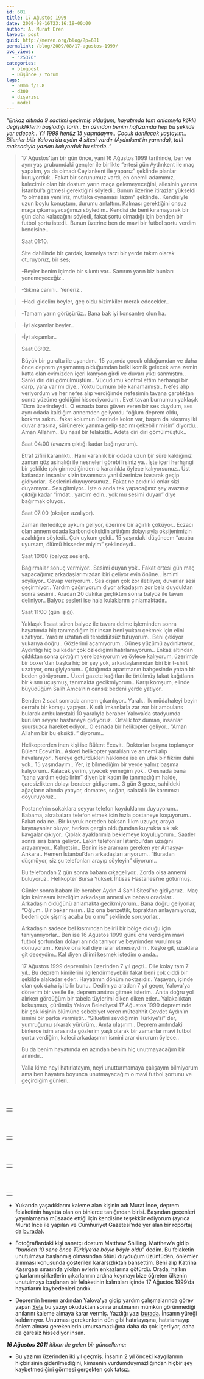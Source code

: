 ```yaml
---
id: 681
title: 17 Ağustos 1999
date: 2009-08-16T23:16:19+00:00
author: A. Murat Eren
layout: post
guid: http://meren.org/blog/?p=681
permalink: /blog/2009/08/17-agustos-1999/
pvc_views:
  - "25376"
categories:
  - blogpost
  - Düşünce / Yorum
tags:
  - 50mm f/1.8
  - d300
  - dışarısı
  - model
---
```

_&#8220;Enkaz altında 9 saatimi geçirmiş olduğum, hayatımda tam anlamıyla köklü değişikliklerin başladığı tarih.. En azından benim hafızamda hep bu şekilde yer edecek.. Yıl 1999 henüz 15 yaşındayım.. Çocuk denilecek yaştayım.. Bilenler bilir Yalova&#8217;da aydın 4 sitesi vardır (Aydınkent&#8217;in yanında), tatil maksadıyla yazları kalıyorduk bu sitede..&#8221;_

> 17 Ağustos&#8217;tan bir gün önce, yani 16 Ağustos 1999 tarihinde, ben ve aynı yaş grubumdaki gençler ile birlikte &#8220;ertesi gün Aydınkent ile maç yapalım, ya da olmadı Ceylankent ile yaparız&#8221; şeklinde planlar kuruyorduk.. Fakat bir sorunumuz vardı, en önemli adamımız, kalecimiz olan bir dostum yarın maça gelemeyeceğini, ailesinin yanına İstanbul&#8217;a gitmesi gerektiğini söyledi.. Bunun üzerine itirazlar yükseldi &#8220;o olmazsa yeniliriz, mutlaka oynaması lazım&#8221; şeklinde.. Kendisiyle uzun boylu konuştum, durumu anlattım. Kalması gerektiğini onsuz maça çıkamayacağımızı söyledim.. Kendisi de beni kıramayarak bir gün daha kalacağını söyledi, fakat şortu olmadığı için benden bir futbol şortu istedi.. Bunun üzerine ben de mavi bir futbol şortu verdim kendisine..
> 
> Saat 01:10.
> 
> Site dahilinde bir çardak, kamelya tarzı bir yerde takım olarak oturuyoruz, bir ses;
> 
> -Beyler benim içimde bir sıkıntı var.. Sanırım yarın biz bunları yenemeyeceğiz..
  
> -Sıkma canını.. Yeneriz..
  
> -Hadi gidelim beyler, geç oldu bizimkiler merak edecekler..
  
> -Tamam yarın görüşürüz.. Bana bak iyi konsantre olun ha.
  
> -İyi akşamlar beyler..
  
> -İyi akşamlar..
> 
> Saat 03:02.
> 
> Büyük bir gurultu ile uyandım.. 15 yaşında çocuk olduğumdan ve daha önce deprem yaşamamış olduğumdan belki komik gelecek ama zemin katta olan evimizden içeri kamyon girdi ve duvarı yıktı sanmıştım.. Sanki diri diri gömülmüştüm.. Vücudumu kontrol ettim herhangi bir darp, yara var mı diye.. Yoktu burnum bile kanamamıştı.. Nefes alıp veriyordum ve her nefes alıp verdiğimde nefesimin tavana çarptıktan sonra yüzüme geldiğini hissediyordum.. Evet tavan burnumun yaklaşık 10cm üzerindeydi.. O esnada bana güven veren bir ses duydum, ses aynı odada kaldığım annemden geliyordu &#8220;oğlum deprem oldu, korkma sakın.. fakat kolumun üzerinde kolon var, başım da sıkışmış iki duvar arasına, sürünerek yanıma gelip sacımı çekebilir misin&#8221; diyordu.. Aman Allahım.. Bu nasıl bir felaketti.. Adeta diri diri gömülmüştük..
> 
> Saat 04:00 (avazım çıktığı kadar bağırıyorum).
> 
> Etraf zifiri karanlıktı.. Hani karanlık bir odada uzun bir süre kaldığınız zaman göz aşinalığı ile nesneleri görebilirsiniz ya.. İşte içeri herhangi bir şekilde ışık girmediğinden o karanlıkta öylece kalıyorsunuz.. Üst katlardan insanlar sizin tavanınıza yani üzerinize basarak geçip gidiyorlar.. Seslerini duyuyorsunuz.. Fakat ne acıdır ki onlar sizi duyamıyor.. Ses gitmiyor.. İşte o anda tek yapacağınız şey avazınız çıktığı kadar &#8220;İmdat.. yardım edin.. yok mu sesimi duyan&#8221; diye bağırmak oluyor..
> 
> Saat 07:00 (oksijen azalıyor).
> 
> Zaman ilerledikçe uykum geliyor, üzerime bir ağırlık çöküyor.. Eczacı olan annem odada karbondioksidin arttığını dolayısıyla oksijenimizin azaldığını söyledi.. Çok uykum geldi.. 15 yaşındaki düşüncem &#8220;acaba uyursam, ölümü hisseder miyim&#8221; şeklindeydi..
> 
> Saat 10:00 (balyoz sesleri).
> 
> Bağırmalar sonuç vermiyor.. Sesimi duyan yok.. Fakat ertesi gün maç yapacağımız arkadaşlarımızdan biri geliyor evin önüne.. İsmimi söylüyor.. Cevap veriyorum.. Ses dışarı çok zor iletiliyor, duvarlar sesi geçirmiyor.. Yardım çağırıyorum diyor arkadaşım zor bela duyduktan sonra sesimi.. Aradan 20 dakika geçtikten sonra balyoz ile tavan deliniyor.. Balyoz sesleri ise hala kulaklarım çınlamaktadır..
> 
> Saat 11:00 (gün ışığı).
> 
> Yaklaşık 1 saat süren balyoz ile tavanı delme işleminden sonra hayatımda hiç tanımadığım bir insan beni yukarı çekmek için elini uzatıyor.. Yardım uzatan eli tereddütsüz tutuyorum.. Beni çekiyor yukarıya doğru.. Gözlerimi açamıyorum.. Güneş yüzümü aydınlatıyor.. Aydınlığı hiç bu kadar çok özlediğimi hatırlamıyorum.. Enkaz altından çıktıktan sonra çıktığım yere bakıyorum ve öylece kalıyorum, üzerimde bir boxer&#8217;dan başka hiç bir şey yok, arkadaşlarımdan biri bir t-shirt uzatıyor, onu giyiyorum.. Çıktığımda apartmanın bahçesinde yatan bir beden görüyorum.. Üzeri gazete kağıtları ile örtülmüş fakat kağıtların bir kısmı uçuşmuş, tanımakta gecikmiyorum.. Karşı komşum, elinde büyüdüğüm Salih Amca&#8217;nın cansız bedeni yerde yatıyor..
> 
> Benden 2 saat sonrada annem çıkarılıyor.. Yaralı.. İlk müdahaleyi beyin cerrahı bir komşu yapıyor.. Kısıtlı imkanlarla zar zor bir ambulans bularak ambulanstaki 10 yaralıyla beraber Yalova&#8217;da stadyumda kurulan seyyar hastaneye gidiyoruz.. Ortalık toz duman, insanlar şuursuzca hareket ediyor.. O esnada bir helikopter geliyor.. &#8220;Aman Allahım bir bu eksikti..&#8221; diyorum..
> 
> Helikopterden inen kişi ise Bülent Ecevit.. Doktorlar başına toplanıyor Bülent Ecevit&#8217;in.. Askeri helikopter yaralıları ve annemi alıp havalanıyor.. Nereye götürdükleri hakkında ise en ufak bir fikrim dahi yok.. 15 yaşındayım.. Yer, iz bilmediğim bir yerde yalnız başıma kalıyorum.. Kalacak yerim, yiyecek yemeğim yok.. O esnada bana &#8220;sana yardım edebilirim&#8221; diyen bir kadın ile tanımadığım halde, çaresizlikten dolayı beraber gidiyorum.. 3 gün 3 gece, sahildeki ağaçların altında yatıyor, domates, soğan, salatalık ile karnımızı doyuruyoruz..
> 
> Postane&#8217;nin sokaklara seyyar telefon koyduklarını duyuyorum.. Babama, akrabalara telefon etmek icin hızla postaneye koşuyorum.. Fakat oda ne.. Bir kuyruk nereden baksan 1 km uzuyor, araya kaynayanlar oluyor, herkes gergin olduğundan kuyrukta sık sık kavgalar çıkıyor.. Çıplak ayaklarımla beklemeye koyuluyorum.. Saatler sonra sıra bana geliyor.. Lakin telefonlar İstanbul&#8217;dan uzağını arayamıyor.. Kahretsin.. Benim ise aramam gereken yer Amasya-Ankara.. Hemen İstanbul&#8217;dan arkadaşları arıyorum.. &#8220;Buradan düşmüyor, siz şu telefonları arayıp söyleyin&#8221; diyorum..
> 
> Bu telefondan 2 gün sonra babam çıkageliyor.. Zorda olsa annemi buluyoruz.. Helikopter Bursa Yüksek İhtisas Hastanesi&#8217;ne götürmüş..
> 
> Günler sonra babam ile beraber Aydın 4 Sahil Sitesi&#8217;ne gidiyoruz.. Maç için kalmasını istediğim arkadaşın annesi ve babası oradalar.. Arkadaşın öldüğünü anlamakta gecikmiyorum.. Bana doğru geliyorlar, &#8220;Oğlum.. Bir bakar mısın.. Biz ona benzettik, topraktan anlayamıyoruz, bedeni çok şişmiş acaba bu o mu&#8221; şeklinde soruyorlar..
> 
> Arkadaşın sadece bel kısmından belirli bir bölge olduğu için tanıyamıyorlar.. Ben ise 16 Ağustos 1999 günü ona verdiğim mavi futbol şortundan dolayı anında tanıyor ve beynimden vurulmuşa donuyorum.. Keşke ona kal diye ısrar etmeseydim.. Keşke git, uzaklara git deseydim.. Kal diyen dilimi kesmek istedim o anda..
> 
> 17 Ağustos 1999 depreminin üzerinden 7 yıl geçti.. Dile kolay tam 7 yıl.. Bu deprem kimilerini ilgilendirmeyebilir fakat beni çok ciddi bir şekilde alakadar eder.. Hayatımın dönüm noktasıdır.. Yaşayan, içinde olan çok daha iyi bilir bunu.. Dedim ya aradan 7 yıl geçer, Yalova&#8217;ya dönerim bir vesile ile, deprem anıtına gitmek isterim.. Anıta doğru yol alırken gördüğüm bir tabela tüylerimi diken diken eder.. Yalakalıktan kokuşmuş, çürümüş Yalova Belediyesi 17 Ağustos 1999 depreminde bir çok kişinin ölümüne sebebiyet veren müteahhit Cevdet Aydın&#8217;ın ismini bir parka vermiştir.. &#8220;Siluetini sevdiğimin Türkiye&#8217;si&#8221; der, yumruğumu sıkarak yürürüm.. Anıta ulaşırım.. Deprem anıtındaki binlerce isim arasında gözlerim yaşlı olarak bir zamanlar mavi futbol şortu verdiğim, kaleci arkadaşımın ismini arar dururum öylece..
> 
> Bu da benim hayatımda en azından benim hiç unutmayacağım bir anımdır..
> 
> Valla kime neyi hatırlatayım, neyi unutturmamaya çalışayım bilmiyorum ama ben hayatım boyunca unutmayacağım o mavi futbol şortunu ve geçirdiğim günleri..

<br class="blank" /><br class="blank" />

<table border="0" width="100%">
  <tr>
    <td align="center">
      <img src="{{ site.baseurl }}/images/17-agustos-1999-01.jpg" alt="" />
    </td>
  </tr>
</table>

<br class="blank" /><br class="blank" />

<table border="0" width="100%">
  <tr>
    <td align="center">
      <img src="{{ site.baseurl }}/images/17-agustos-1999-02.jpg" alt="" />
    </td>
  </tr>
</table>

<br class="blank" /><br class="blank" />

<table border="0" width="100%">
  <tr>
    <td align="center">
      <img src="{{ site.baseurl }}/images/17-agustos-1999-03.jpg" alt="" />
    </td>
  </tr>
</table>

<br class="blank" /><br class="blank" />

<table border="0" width="100%">
  <tr>
    <td align="center">
      <img src="{{ site.baseurl }}/images/17-agustos-1999-04.jpg" alt="" />
    </td>
  </tr>
</table>

  * Yukarıda yaşadıklarını kaleme alan kişinin adı Murat İnce, deprem felaketinin hayatta olan on binlerce tanığından birisi. Başından geçenleri yayınlamama müsaade ettiği için kendisine teşekkür ediyorum (ayrıca Murat İnce ile yapılan ve Cumhuriyet Gazetesi&#8217;nde yer alan bir röportaj da [burada](http://www.cumhuriyet.com.tr/?im=yhs&hn=75686)).

  * Fotoğraflardaki kişi sanatçı dostum Matthew Shilling. Matthew&#8217;a gidip &#8220;_bundan 10 sene önce Türkiye&#8217;de böyle böyle oldu_&#8221; dedim. Bu felaketin unutulmaya başlanmış olmasından ötürü duyduğum üzüntüden, önlemler alınması konusunda gösterilen kararsızlıktan bahsettim. Beni alıp Katrina Kasırgası sırasında yıkılan evlerin enkazlarına götürdü. Orada, halkın çıkarlarını şirketlerin çıkarlarının ardına koymayı bize öğreten ülkenin unutulmaya başlanan bir felaketinin kalıntıları içinde 17 Ağustos 1999&#8217;da hayatlarını kaybedenleri andık.
  * Depremin hemen ardından Yalova&#8217;ya gidip yardım çalışmalarında görev yapan [Sets](http://blog.sets.subicon.net/) bu yazıyı okuduktan sonra unutmanın mümkün görünmediği anılarını kaleme almaya karar vermiş. Yazdığı yazı [burada](http://blog.sets.subicon.net/2009/08/17-agustos-1999-deprem-guncesi.html). İnsanın yüreği kaldırmıyor. Unutması gerekenlerin dün gibi hatırlayışına, hatırlamayıp önlem alması gerekenlerin umursamazlığına daha da çok içerliyor, daha da çaresiz hissediyor insan.

_**16 Ağustos 2011** itibarı ile gelen bir güncelleme:_

  * Bu yazının üzerinden iki yıl geçmiş. İnsanın 2 yıl önceki kaygılarının hiçbirisinin giderilmediğini, kimsenin vurdumduymazlığından hiçbir şey kaybetmediğini görmesi gerçekten çok tatsız.
